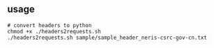 ## usage

```shell
# convert headers to python
chmod +x ./headers2requests.sh
./headers2requests.sh sample/sample_header_neris-csrc-gov-cn.txt
```